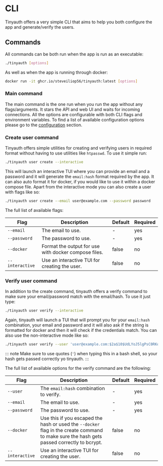 # CLI

Tinyauth offers a very simple CLI that aims to help you both configure the app and generate/verify the users.

## Commands

All commands can be both run when the app is run as an executable:

```sh
./tinyauth [options]
```

As well as when the app is running through docker:

```sh
docker run -it ghcr.io/steveiliop56/tinyauth:latest [options]
```

### Main command

The main command is the one run when you run the app without any flags/arguments. It stars the API and web UI and waits for incoming connections. All the options are configurable with both CLI flags and environment variables. To find a list of available configuration options please go to the [configuration](./configuration.md) section.

### Create user command

Tinyauth offers simple utilities for creating and verifying users in required format without having to use utilities like `htpasswd`. To use it simple run:

```sh
./tinyauth user create --interactive
```

This will launch an interactive TUI where you can provide an email and a password and it will generate the `email:hash` format required by the app. It can also auto format it for docker, if you would like to use it within a docker compose file. Apart from the interactive mode you can also create a user with flags like so:

```sh
./tinyauth user create --email user@example.com --password password
```

The full list of available flags:

| Flag            | Description                                          | Default | Required |
| --------------- | ---------------------------------------------------- | ------- | -------- |
| `--email`       | The email to use.                                    | -       | yes      |
| `--password`    | The password to use.                                 | -       | yes      |
| `--docker`      | Format the output for use with docker compose files. | false   | no       |
| `--interactive` | Use an interactive TUI for creating the user.        | false   | no       |

### Verify user command

In addition to the create command, tinyauth offers a verify command to make sure your email/password match with the email/hash. To use it just type:

```sh
./tinyauth user verify --interactive
```

Again, tinyauth will launch a TUI that will prompt you for your `email:hash` combination, your email and password and it will also ask if the string is formatted for docker and then it will check if the credentials match. You can also use the non-interactive mode like so:

```sh
./tinyauth user verify --user 'user@example.com:$2a$10$UdLYoJ5lgPsC0RKqYH/jMua7zIn0g9kPqWmhYayJYLaZQ/FTmH2/u' --email user@example.com --password password
```

::: note
Make sure to use quotes (`'`) when typing this in a bash shell, so your hash gets passed correctly yo tinyauth.
:::

The full list of available options for the verify command are the following:

| Flag            | Description                                                                                                                               | Default | Required |
| --------------- | ----------------------------------------------------------------------------------------------------------------------------------------- | ------- | -------- |
| `--user`        | The `email:hash` combination to verify.                                                                                                   | -       | yes      |
| `--email`       | The email to use.                                                                                                                         | -       | yes      |
| `--password`    | The password to use.                                                                                                                      | -       | yes      |
| `--docker`      | Use this if you escaped the hash or used the `--docker` flag in the create command to make sure the hash gets passed correctly to bcrypt. | false   | no       |
| `--interactive` | Use an interactive TUI for creating the user.                                                                                             | false   | no       |
